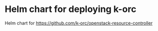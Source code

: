 # Helm chart for deploying k-orc

Helm chart for https://github.com/k-orc/openstack-resource-controller
